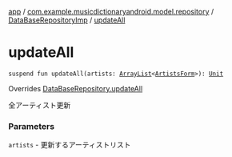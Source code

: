[app](../../index.md) / [com.example.musicdictionaryandroid.model.repository](../index.md) / [DataBaseRepositoryImp](index.md) / [updateAll](./update-all.md)

# updateAll

`suspend fun updateAll(artists: `[`ArrayList`](https://kotlinlang.org/api/latest/jvm/stdlib/kotlin.collections/-array-list/index.html)`<`[`ArtistsForm`](../../com.example.musicdictionaryandroid.model.entity/-artists-form/index.md)`>): `[`Unit`](https://kotlinlang.org/api/latest/jvm/stdlib/kotlin/-unit/index.html)

Overrides [DataBaseRepository.updateAll](../-data-base-repository/update-all.md)

全アーティスト更新

### Parameters

`artists` - 更新するアーティストリスト